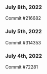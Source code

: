### July 8th, 2022

Commit #216682

### July 5th, 2022

Commit #314353


### July 4th, 2022

Commit #72281
